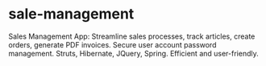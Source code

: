 # sale-management
Sales Management App: Streamline sales processes, track articles, create orders, generate PDF invoices. Secure user account password management. Struts, Hibernate, JQuery, Spring. Efficient and user-friendly.
